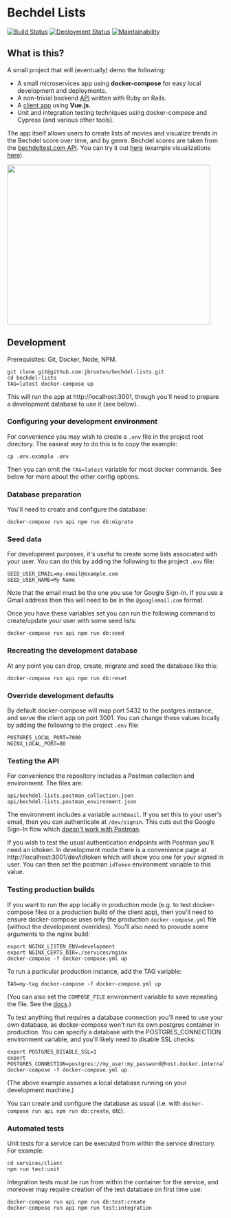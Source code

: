 # Bechdel Lists

[![Build Status](https://github.com/jbrunton/bechdel-lists/workflows/ci-build/badge.svg?branch=master)](https://github.com/jbrunton/bechdel-lists/actions?query=branch%3Amaster+workflow%3Aci-build)
[![Deployment Status](https://github.com/jbrunton/bechdel-lists/workflows/ci-deploy/badge.svg)](https://github.com/jbrunton/bechdel-lists/actions?workflow%3Aci-deploy)
[![Maintainability](https://api.codeclimate.com/v1/badges/88c63816d9055f3c1ac6/maintainability)](https://codeclimate.com/github/jbrunton/bechdel-lists/maintainability)

## What is this?

A small project that will (eventually) demo the following:

* A small microservices app using <b>docker-compose</b> for easy local development and deployments.
* A non-trivial backend [API](https://github.com/jbrunton/bechdel-lists/tree/master/api) written with Ruby on Rails.
* A [client app](https://github.com/jbrunton/bechdel-lists/tree/master/client) using <b>Vue.js</b>.
* Unit and integration testing techniques using docker-compose and Cypress (and various other tools).

The app itself allows users to create lists of movies and visualize trends in the Bechdel score over time, and by genre. Bechdel scores are taken from the [bechdeltest.com API](https://bechdeltest.com/api/v1/doc). You can try it out [here](http://bechdel-lists.jbrunton.com/) (example visualizations [here](https://bechdel-lists.jbrunton.com/browse/lists/1/charts)).

<a href="https://github.com/jbrunton/bechdel-lists/blob/master/bechdel-lists-screenshot.png">
    <img src="https://raw.githubusercontent.com/jbrunton/bechdel-lists/master/bechdel-lists-screenshot.png" width="472" height="372">
</a>

## Development

Prerequisites: Git, Docker, Node, NPM.

    git clone git@github.com:jbrunton/bechdel-lists.git
    cd bechdel-lists
    TAG=latest docker-compose up

This will run the app at http://localhost:3001, though you'll need to prepare a development database to use it (see below).

### Configuring your development environment

For convenience you may wish to create a `.env` file in the project root directory. The easiest way to do this is to copy the example:

    cp .env.example .env

Then you can omit the `TAG=latest` variable for most docker commands. See below for more about the other config options.

### Database preparation

You'll need to create and configure the database:

    docker-compose run api npm run db:migrate

### Seed data

For development purposes, it's useful to create some lists associated with your user. You can do this by adding the following to the project `.env` file:

    SEED_USER_EMAIL=my.email@example.com
    SEED_USER_NAME=My Name

Note that the email must be the one you use for Google Sign-In. If you use a Gmail address then this will need to be in the `@googlemail.com` format.

Once you have these variables set you can run the following command to create/update your user with some seed lists:

    docker-compose run api npm run db:seed

### Recreating the development database

At any point you can drop, create, migrate and seed the database like this:

    docker-compose run api npm run db:reset

### Override development defaults

By default docker-compose will map port 5432 to the postgres instance, and serve the client app on port 3001. You can change these values locally by adding the following to the project `.env` file:

    POSTGRES_LOCAL_PORT=7000
    NGINX_LOCAL_PORT=80

### Testing the API

For convenience the repository includes a Postman collection and environment. The files are:

    api/bechdel-lists.postman_collection.json
    api/bechdel-lists.postman_environment.json

The environment includes a variable `authEmail`. If you set this to your user's email, then you can authenticate at `/dev/signin`. This cuts out the Google Sign-In flow which [doesn't work with Postman](https://github.com/postmanlabs/postman-app-support/issues/7700).

If you wish to test the usual authentication endpoints with Postman you'll need an idtoken. In development mode there is a convenience page at http://localhost:3001/dev/idtoken which will show you one for your signed in user. You can then set the postman `idToken` environment variable to this value.

### Testing production builds

If you want to run the app locally in production mode (e.g. to test docker-compose files or a production build of the client app), then you'll need to ensure docker-compose uses only the production `docker-compose.yml` file (without the development overrides). You'll also need to provude some arguments to the nginx build:

    export NGINX_LISTEN_ENV=development
    export NGINX_CERTS_DIR=./services/nginx
    docker-compose -f docker-compose.yml up

To run a particular production instance, add the TAG variable:

    TAG=my-tag docker-compose -f docker-compose.yml up

(You can also set the `COMPOSE_FILE` environment variable to save repeating the file. See the [docs](https://docs.docker.com/compose/reference/envvars/#compose_file).)

To test anything that requires a database connection you'll need to use your own database, as docker-compose won't run its own postgres container in production. You can specify a database with the POSTGRES_CONNECTION environment variable, and you'll likely need to disable SSL checks:

    export POSTGRES_DISABLE_SSL=1
    export POSTGRES_CONNECTION=postgres://my_user:my_password@host.docker.internal:5432/my_test_db
    docker-compose -f docker-compose.yml up

(The above example assumes a local database running on your development machine.)

You can create and configure the database as usual (i.e. with `docker-compose run api npm run db:create`, etc).

### Automated tests

Unit tests for a service can be executed from within the service directory. For example:

    cd services/client
    npm run test:unit

Integration tests must be run from within the container for the service, and moreover may require creation of the test database on first time use:

    docker-compose run api npm run db:test:create
    docker-compose run api npm run test:integration

